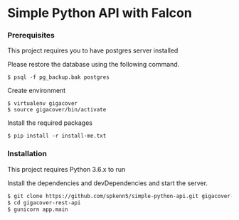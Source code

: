 # Simple Python API with Falcon

### Prerequisites
This project requires you to have postgres server installed

Please restore the database using the following command.

```
$ psql -f pg_backup.bak postgres
```

Create environment
```
$ virtualenv gigacover
$ source gigacover/bin/activate
```

Install the required packages

```
$ pip install -r install-me.txt
```
### Installation

This project requires Python 3.6.x to run

Install the dependencies and devDependencies and start the server.

```sh
$ git clone https://github.com/spkenn5/simple-python-api.git gigacover-rest-api
$ cd gigacover-rest-api
$ gunicorn app.main
```

